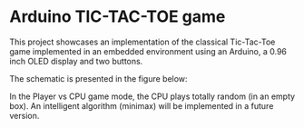 # Arduino TIC-TAC-TOE game 

This project showcases an implementation of the classical Tic-Tac-Toe game implemented in an embedded environment using an Arduino, a 0.96 inch OLED display and two buttons.

The schematic is presented in the figure below:


In the Player vs CPU game mode, the CPU plays totally random (in an empty box). An intelligent algorithm (minimax) will be implemented in a future version.